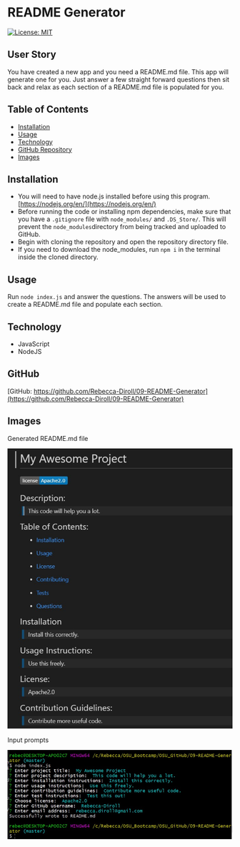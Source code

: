 # README Generator

[![License: MIT](https://img.shields.io/badge/License-MIT-yellow.svg)](https://opensource.org/licenses/MIT)

## User Story
You have created a new app and you need a README.md file. This app will generate one for you. Just answer a few straight forward questions then sit back and relax as each section of a README.md file is populated for you.

## Table of Contents
- [Installation](#installation)
- [Usage](#usage)
- [Technology](#technology)
- [GitHub Repository](#github)
- [Images](#images)

## Installation
* You will need to have node.js installed before using this program. [https://nodejs.org/en/](https://nodejs.org/en/)
* Before running the code or installing npm dependencies, make sure that you have a `.gitignore` file with `node_modules/` and `.DS_Store/`. This will prevent the `node_modules`directory from being tracked and uploaded to GitHub.
* Begin with cloning the repository and open the repository directory file.
* If you need to download the node_modules, run `npm i` in the terminal inside the cloned directory.

## Usage
Run `node index.js` and answer the questions. The answers will be used to create a README.md file and populate each section.

## Technology
* JavaScript
* NodeJS

## GitHub
[GitHub:  https://github.com/Rebecca-Diroll/09-README-Generator](https://github.com/Rebecca-Diroll/09-README-Generator)

## Images
Generated README.md file

![README.md file](/utilities/README-pic1.jpg)

Input prompts

![Terminal inputs](/utilities/terminal-pic2.jpg)